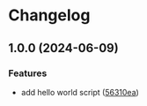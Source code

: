 # Changelog

## 1.0.0 (2024-06-09)


### Features

* add hello world script ([56310ea](https://www.github.com/ShahidH/tesla/commit/56310eaad07d3aee5a6eb7aa9fa725bf7ce9a672))
